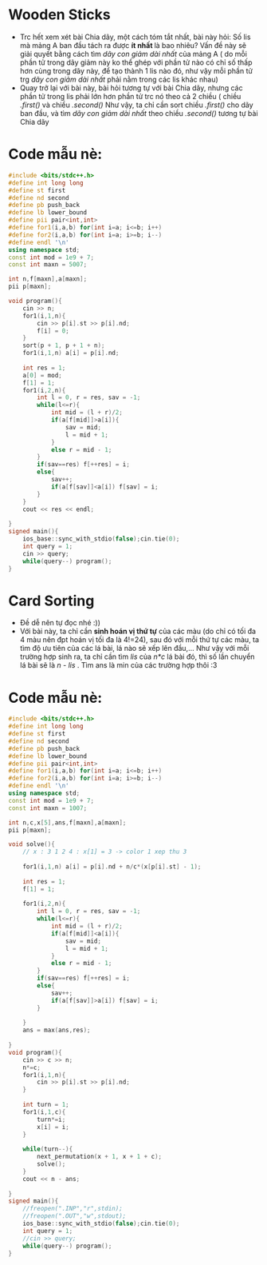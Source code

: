 # Wooden Sticks
<ul>
  <li> Trc hết xem xét bài Chia dãy, một cách tóm tắt nhất, bài này hỏi: Số lis mà mảng A ban đầu tách ra được <b> ít nhất </b> là bao nhiêu? Vấn đề này sẽ giải quyết bằng cách tìm <i> dãy con giảm dài nhất </i> của mảng A ( do mỗi phần tử trong dãy giảm này ko thể ghép với phần tử nào có chỉ số thấp hơn cùng trong dãy này, để tạo thành 1 lis nào đó, như vậy mỗi phần tử trg <i> dãy con giảm dài nhất </i> phải nằm trong các lis khác nhau) </li>
  <li> Quay trở lại với bài này, bài hỏi tương tự với bài Chia dãy, nhưng các phần tử trong lis phải lớn hơn phần tử trc nó theo cả 2 chiều ( chiều <i> .first() </i> và chiều <i> .second() </i> Như vậy, ta chỉ cần sort chiều <i> .first() </i> cho dãy ban đầu, và tìm <i> dãy con giảm dài nhất </i> theo chiều <i> .second() </i> tương tự bài Chia dãy</li>
</ul>

# Code mẫu nè:
```cpp
#include <bits/stdc++.h>
#define int long long
#define st first
#define nd second
#define pb push_back
#define lb lower_bound
#define pii pair<int,int>
#define for1(i,a,b) for(int i=a; i<=b; i++)
#define for2(i,a,b) for(int i=a; i>=b; i--)
#define endl '\n'
using namespace std;
const int mod = 1e9 + 7;
const int maxn = 5007;

int n,f[maxn],a[maxn];
pii p[maxn];

void program(){
    cin >> n;
    for1(i,1,n){
        cin >> p[i].st >> p[i].nd;
        f[i] = 0;
    }
    sort(p + 1, p + 1 + n);
    for1(i,1,n) a[i] = p[i].nd;
    
    int res = 1;
    a[0] = mod;
    f[1] = 1;
    for1(i,2,n){
        int l = 0, r = res, sav = -1;
        while(l<=r){
            int mid = (l + r)/2;
            if(a[f[mid]]>a[i]){
                sav = mid;
                l = mid + 1;
            }
            else r = mid - 1;
        }
        if(sav==res) f[++res] = i;
        else{
            sav++;
            if(a[f[sav]]<a[i]) f[sav] = i;
        }
    }
    cout << res << endl;
    
}
signed main(){
    ios_base::sync_with_stdio(false);cin.tie(0);
    int query = 1;
    cin >> query;
    while(query--) program();
}
```

# Card Sorting

<ul>
  <li> Đề dễ nên tự đọc nhé :))</li>
  <li> Với bài này, ta chỉ cần <b>sinh hoán vị thứ tự</b> của các màu (do chỉ có tối đa 4 màu nên đpt hoán vị tối đa là 4!=24), sau đó với mỗi thứ tự các màu, ta tìm độ ưu tiên của các lá bài, lá nào sẽ xếp lên đầu,... Như vậy với mỗi trường hợp sinh ra, ta chỉ cần tìm <i>lis</i> của <i>n*c</i> lá bài đó, thì số lần chuyển lá bài sẽ là <i> n - lis </i>. Tìm ans là min của các trường hợp thôi :3 
</ul>

# Code mẫu nè:
```cpp
#include <bits/stdc++.h>
#define int long long
#define st first
#define nd second
#define pb push_back
#define lb lower_bound
#define pii pair<int,int>
#define for1(i,a,b) for(int i=a; i<=b; i++)
#define for2(i,a,b) for(int i=a; i>=b; i--)
#define endl '\n'
using namespace std;
const int mod = 1e9 + 7;
const int maxn = 1007;

int n,c,x[5],ans,f[maxn],a[maxn];
pii p[maxn];

void solve(){
    // x : 3 1 2 4 : x[1] = 3 -> color 1 xep thu 3
    
    for1(i,1,n) a[i] = p[i].nd + n/c*(x[p[i].st] - 1);
    
    int res = 1;
    f[1] = 1;
    
    for1(i,2,n){
        int l = 0, r = res, sav = -1;
        while(l<=r){
            int mid = (l + r)/2;
            if(a[f[mid]]<a[i]){
                sav = mid;
                l = mid + 1;
            }
            else r = mid - 1;
        }
        if(sav==res) f[++res] = i;
        else{
            sav++;
            if(a[f[sav]]>a[i]) f[sav] = i;
        }
        
    }
    ans = max(ans,res);
    
}
void program(){
    cin >> c >> n;
    n*=c;
    for1(i,1,n){
        cin >> p[i].st >> p[i].nd;
    }
    
    int turn = 1;
    for1(i,1,c){
        turn*=i;
        x[i] = i;
    }
    
    while(turn--){
        next_permutation(x + 1, x + 1 + c);
        solve();
    }
    cout << n - ans;
    
}
signed main(){
    //freopen(".INP","r",stdin);
    //freopen(".OUT","w",stdout);
    ios_base::sync_with_stdio(false);cin.tie(0);
    int query = 1;
    //cin >> query;
    while(query--) program();
}
```
